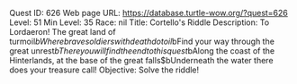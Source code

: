 Quest ID: 626
Web page URL: https://database.turtle-wow.org/?quest=626
Level: 51
Min Level: 35
Race: nil
Title: Cortello's Riddle
Description: To Lordaeron! The great land of turmoil$bWhere brave soldiers with death do toil$bFind your way through the great unrest$bThere you will find the end to this quest$bAlong the coast of the Hinterlands, at the base of the great falls$bUnderneath the water there does your treasure call!
Objective: Solve the riddle!
